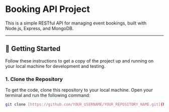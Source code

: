 # Booking API Project

This is a simple RESTful API for managing event bookings, built with Node.js, Express, and MongoDB.

---

## 🚀 Getting Started

Follow these instructions to get a copy of the project up and running on your local machine for development and testing.

### 1. Clone the Repository

To get the code, clone this repository to your local machine. Open your terminal and run the following command:

```bash
git clone [https://github.com/YOUR_USERNAME/YOUR_REPOSITORY_NAME.git](https://github.com/YOUR_USERNAME/YOUR_REPOSITORY_NAME.git)
 
 
